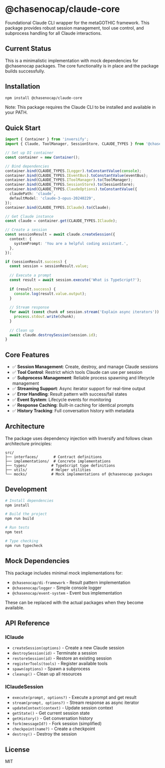 # @chasenocap/claude-core

Foundational Claude CLI wrapper for the metaGOTHIC framework. This package provides robust session management, tool use control, and subprocess handling for all Claude interactions.

## Current Status

This is a minimalistic implementation with mock dependencies for @chasenocap packages. The core functionality is in place and the package builds successfully.

## Installation

```bash
npm install @chasenocap/claude-core
```

Note: This package requires the Claude CLI to be installed and available in your PATH.

## Quick Start

```typescript
import { Container } from 'inversify';
import { Claude, ToolManager, SessionStore, CLAUDE_TYPES } from '@chasenocap/claude-core';

// Set up DI container
const container = new Container();

// Bind dependencies
container.bind(CLAUDE_TYPES.ILogger).toConstantValue(console);
container.bind(CLAUDE_TYPES.IEventBus).toConstantValue(eventBus);
container.bind(CLAUDE_TYPES.IToolManager).to(ToolManager);
container.bind(CLAUDE_TYPES.SessionStore).to(SessionStore);
container.bind(CLAUDE_TYPES.ClaudeOptions).toConstantValue({
  claudePath: 'claude',
  defaultModel: 'claude-3-opus-20240229',
});
container.bind(CLAUDE_TYPES.IClaude).to(Claude);

// Get Claude instance
const claude = container.get(CLAUDE_TYPES.IClaude);

// Create a session
const sessionResult = await claude.createSession({
  context: {
    systemPrompt: 'You are a helpful coding assistant.',
  },
});

if (sessionResult.success) {
  const session = sessionResult.value;
  
  // Execute a prompt
  const result = await session.execute('What is TypeScript?');
  
  if (result.success) {
    console.log(result.value.output);
  }
  
  // Stream response
  for await (const chunk of session.stream('Explain async iterators')) {
    process.stdout.write(chunk);
  }
  
  // Clean up
  await claude.destroySession(session.id);
}
```

## Core Features

- ✅ **Session Management**: Create, destroy, and manage Claude sessions
- ✅ **Tool Control**: Restrict which tools Claude can use per session
- ✅ **Subprocess Management**: Reliable process spawning and lifecycle management
- ✅ **Streaming Support**: Async iterator support for real-time output
- ✅ **Error Handling**: Result pattern with success/fail states
- ✅ **Event System**: Lifecycle events for monitoring
- ✅ **Response Caching**: Built-in caching for identical prompts
- ✅ **History Tracking**: Full conversation history with metadata

## Architecture

The package uses dependency injection with Inversify and follows clean architecture principles:

```
src/
├── interfaces/       # Contract definitions
├── implementations/  # Concrete implementations
├── types/           # TypeScript type definitions
├── utils/           # Helper utilities
└── mocks/           # Mock implementations of @chasenocap packages
```

## Development

```bash
# Install dependencies
npm install

# Build the project
npm run build

# Run tests
npm test

# Type checking
npm run typecheck
```

## Mock Dependencies

This package includes minimal mock implementations for:
- `@chasenocap/di-framework` - Result pattern implementation
- `@chasenocap/logger` - Simple console logger
- `@chasenocap/event-system` - Event bus implementation

These can be replaced with the actual packages when they become available.

## API Reference

### IClaude
- `createSession(options)` - Create a new Claude session
- `destroySession(id)` - Terminate a session
- `restoreSession(id)` - Restore an existing session
- `registerTools(tools)` - Register available tools
- `spawn(options)` - Spawn a subprocess
- `cleanup()` - Clean up all resources

### IClaudeSession
- `execute(prompt, options?)` - Execute a prompt and get result
- `stream(prompt, options?)` - Stream response as async iterator
- `updateContext(context)` - Update session context
- `getState()` - Get current session state
- `getHistory()` - Get conversation history
- `fork(messageId?)` - Fork session (simplified)
- `checkpoint(name?)` - Create a checkpoint
- `destroy()` - Destroy the session

## License

MIT